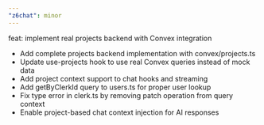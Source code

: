 ```yaml
---
"z6chat": minor
---
```


feat: implement real projects backend with Convex integration

- Add complete projects backend implementation with convex/projects.ts
- Update use-projects hook to use real Convex queries instead of mock data
- Add project context support to chat hooks and streaming
- Add getByClerkId query to users.ts for proper user lookup
- Fix type error in clerk.ts by removing patch operation from query context
- Enable project-based chat context injection for AI responses
